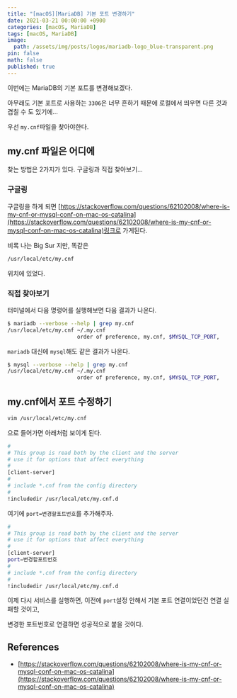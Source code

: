 ```yaml
---
title: "[macOS][MariaDB] 기본 포트 변경하기"
date: 2021-03-21 00:00:00 +0900
categories: [macOS, MariaDB]
tags: [macOS, MariaDB]
image:
  path: /assets/img/posts/logos/mariadb-logo_blue-transparent.png
pin: false
math: false
published: true
---
```


이번에는 MariaDB의 기본 포트를 변경해보겠다.

아무래도 기본 포트로 사용하는 `3306`은 너무 흔하기 때문에 로컬에서 띄우면 다른 것과 겹칠 수 도 있기에...

우선 `my.cnf`파일을 찾아야한다.

## my.cnf 파일은 어디에

찾는 방법은 2가지가 있다. 구글링과 직접 찾아보기...

### 구글링

구글링을 하게 되면 [https://stackoverflow.com/questions/62102008/where-is-my-cnf-or-mysql-conf-on-mac-os-catalina](https://stackoverflow.com/questions/62102008/where-is-my-cnf-or-mysql-conf-on-mac-os-catalina)링크로 가게된다.

비록 나는 Big Sur 지만, 똑같은

```zsh
/usr/local/etc/my.cnf
```

위치에 있었다.

### 직접 찾아보기

터미널에서 다음 명령어를 실행해보면 다음 결과가 나온다.

```zsh
$ mariadb --verbose --help | grep my.cnf
/usr/local/etc/my.cnf ~/.my.cnf
                      order of preference, my.cnf, $MYSQL_TCP_PORT,
```

`mariadb` 대신에 `mysql`해도 같은 결과가 나온다.

```zsh
$ mysql --verbose --help | grep my.cnf
/usr/local/etc/my.cnf ~/.my.cnf
                      order of preference, my.cnf, $MYSQL_TCP_PORT,
```

## my.cnf에서 포트 수정하기

```zsh
vim /usr/local/etc/my.cnf
```

으로 들어가면 아래처럼 보이게 된다.

```zsh
#
# This group is read both by the client and the server
# use it for options that affect everything
#
[client-server]
#
# include *.cnf from the config directory
#
!includedir /usr/local/etc/my.cnf.d
```

여기에 `port=변경할포트번호`를 추가해주자.

```zsh
#
# This group is read both by the client and the server
# use it for options that affect everything
#
[client-server]
port=변경할포트번호
#
# include *.cnf from the config directory
#
!includedir /usr/local/etc/my.cnf.d
```

이제 다시 서비스를 실행하면, 이전에 `port`설정 안해서 기본 포트 연결이었던건 연결 실패할 것이고,

변경한 포트번호로 연결하면 성공적으로 붙을 것이다.

## References

- [https://stackoverflow.com/questions/62102008/where-is-my-cnf-or-mysql-conf-on-mac-os-catalina](https://stackoverflow.com/questions/62102008/where-is-my-cnf-or-mysql-conf-on-mac-os-catalina)
